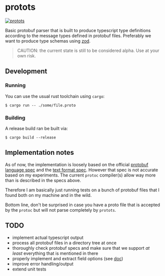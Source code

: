 # protots

[![protots](https://github.com/kongo2002/protots/actions/workflows/build.yml/badge.svg)][actions]

Basic protobuf parser that is built to produce typescript type definitions
according to the message types defined in protobuf files. Preferably we want to
produce type schemas using [zod][zod].

> CAUTION: the current state is still to be considered alpha. Use at your own
> risk.


## Development


### Running

You can use the usual rust toolchain using `cargo`:

    $ cargo run -- ./some/file.proto


### Building

A release build ran be built via:

    $ cargo build --release


## Implementation notes

As of now, the implementation is loosely based on the official [protobuf language
spec](https://protobuf.dev/reference/protobuf/proto3-spec/) and the [text format
spec](https://protobuf.dev/reference/protobuf/textformat-spec). However that
spec is not accurate based on my experiments. The current `protoc` compiler(s)
allow way more than is described in the specs above.

Therefore I am basically just running tests on a bunch of protobuf files that I
found both on my machine and in the wild.

Bottom line, don't be surprised in case you have a proto file that is accepted
by the `protoc` but will not parse completely by `protots`.


## TODO

- implement actual typescript output
- process all protobuf files in a directory tree at once
- thoroughly check protobuf specs and make sure that we support *at least*
  everything that is mentioned in there
- properly implement and extract field options (see
  [doc](https://protobuf.dev/programming-guides/proto3/#options))
- improve error handling/output
- extend unit tests


[actions]: https://github.com/kongo2002/protots/actions/
[zod]: https://github.com/colinhacks/zod

